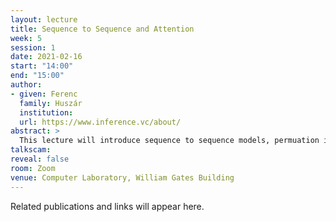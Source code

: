 ```yaml
---
layout: lecture
title: Sequence to Sequence and Attention
week: 5
session: 1
date: 2021-02-16
start: "14:00"
end: "15:00"
author:
- given: Ferenc
  family: Huszár
  institution: 
  url: https://www.inference.vc/about/
abstract: >
  This lecture will introduce sequence to sequence models, permuation invariances and the attention mechanism.
talkscam:
reveal: false
room: Zoom
venue: Computer Laboratory, William Gates Building
---
```


Related publications and links will appear here.


